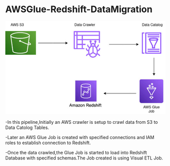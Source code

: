 # AWSGlue-Redshift-DataMigration
![Data Pipeline Diagram](./images/projectstr.jpg)


-In this pipeline,Initially an AWS crawler is setup to crawl data from S3 to Data Catolog Tables.

-Later an AWS Glue Job is created with specified connections and IAM roles to establish connection to Redshift.

-Once the data crawled,the Glue Job is started to load into Redshift Database with specified schemas.The Job created is using Visual ETL Job.
